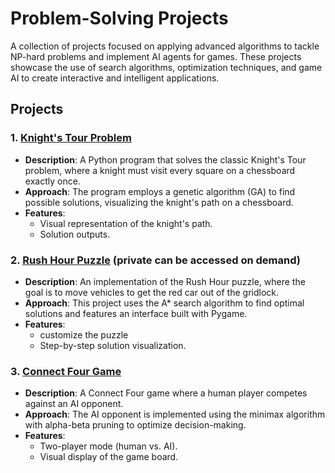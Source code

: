 # Problem-Solving Projects

A collection of projects focused on applying advanced algorithms to tackle NP-hard problems and implement AI agents for games. These projects showcase the use of search algorithms, optimization techniques, and game AI to create interactive and intelligent applications.

## Projects

### 1. [Knight's Tour Problem](https://github.com/Ahmed-dev-code/knights-tour-GA)
- **Description**: A Python program that solves the classic Knight's Tour problem, where a knight must visit every square on a chessboard exactly once.
- **Approach**: The program employs a genetic algorithm (GA) to find possible solutions, visualizing the knight's path on a chessboard.
- **Features**:
  - Visual representation of the knight's path.
  - Solution outputs.

### 2. [Rush Hour Puzzle](https://github.com/Ahmed-dev-code/RushHourPuzzle) (private can be accessed on demand)
- **Description**: An implementation of the Rush Hour puzzle, where the goal is to move vehicles to get the red car out of the gridlock.
- **Approach**: This project uses the A* search algorithm to find optimal solutions and features an interface built with Pygame.
- **Features**:
  - customize the puzzle
  - Step-by-step solution visualization.

### 3. [Connect Four Game](https://github.com/mehdidhammou/connect-four)
- **Description**: A Connect Four game where a human player competes against an AI opponent.
- **Approach**: The AI opponent is implemented using the minimax algorithm with alpha-beta pruning to optimize decision-making.
- **Features**:
  - Two-player mode (human vs. AI).
  - Visual display of the game board.
